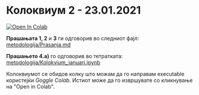 # Колоквиум 2 - 23.01.2021

[![Open In Colab](https://colab.research.google.com/assets/colab-badge.svg)](https://colab.research.google.com/drive/1U83kxeCRj55i0NC6n4o-s1XqVl4FWzpu?usp=sharing)


**Прашањата 1, 2** и **3** ги одговорив во следниот фајл: <br> [metodologija/Prasanja.md](https://github.com/1vanjordanov/metodologija/blob/master/Prasanja.md)

**Прашањето 4.a)** го одговорив во тетратката: <br> [metodologija/Kolokvium_januari.ipynb](https://github.com/1vanjordanov/metodologija/blob/master/Kolokvium_dekemvri.ipynb)

Колоквиумот се обидов колку што можам да го направам executable користејќи *Goggle Colab*. Истиот може да го извршувате со кликнување на "Open in Colab".
